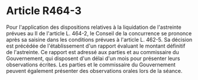 # Article R464-3

Pour l'application des dispositions relatives à la liquidation de l'astreinte prévues au II de l'article L. 464-2, le Conseil de la concurrence se prononce après sa saisine dans les conditions prévues à l'article L. 462-5. Sa décision est précédée de l'établissement d'un rapport évaluant le montant définitif de l'astreinte. Ce rapport est adressé aux parties et au commissaire du Gouvernement, qui disposent d'un délai d'un mois pour présenter leurs observations écrites. Les parties et le commissaire du Gouvernement peuvent également présenter des observations orales lors de la séance.

